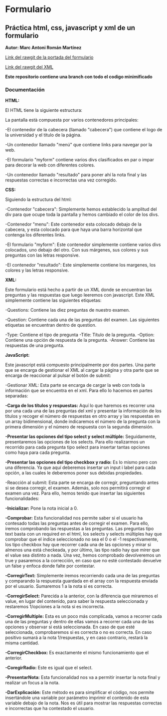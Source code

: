 # Formulario
## Práctica html, css, javascript y xml de un formulario

**Autor: Marc Antoni Román Martínez**

[Link del rawgit de la portada del formulario](https://rawgit.com/Marcroman181/Formulari/master/portada.html)

[Link del rawgit del XML](https://rawgit.com/Marcroman181/Formulari/master/xml/questions.xml)

**Este repositorio contiene una branch con todo el codigo minimificado**

### Documentación

**HTML:**

El HTML tiene la siguiente estructura:

La pantalla està compuesta por varios contenedores principales:
  
  -El contenedor de la cabecera (llamado "cabecera") que contiene el logo de la universidad y el titulo de la página.
  
  -Un contenedor llamado "menú" que contiene links para navegar por la web.
  
  -El formulario "myform" contiene varios divs clasificados en par o impar para decorar la web con diferentes colores. 
    
  -Un contenedor llamado "resultado" para poner ahí la nota final y las respuestas correctas e incorrectas una vez corregido.

**CSS:**

Siguiendo la estructura del html:


  -Contenedor "cabecera": Simplemente hemos establecido la amplitud del div para que ocupe toda la pantalla y hemos cambiado el color de los divs.
  
  -Contenedor "menu": Este contenedor esta colocado debajo de la cabecera, y esta colocado para que haya una barra horizontal que contenga los diferentes links.
  
   -El formulario "myform": Este contenedor simplemente contiene varios divs colocados, uno debajo del otro. Con sus márgenes, sus colores y sus preguntas con las letras responsive.
    
  -El contenedor "resultado": Este simplemente contiene los margenes, los colores y las letras responsive.


**XML:**
 
 Este formulario está hecho a partir de un XML donde se encuentran las preguntas y las respuestas que luego leeremos con javascript. Este XML simplemente contiene las siguientes etiquetas:
 
 -Questions: Contiene las diez preguntas de nuestro examen.
 
 -Question: Contiene cada una de las preguntas del examen. Las siguientes etiquetas se encuentran dentro de question.
 
 -Type: Contiene el tipo de pregunta
 -Title: Título de la pregunta.
 -Option: Contiene una opción de respuesta de la pregunta.
 -Answer: Contiene las respuestas de una pregunta.


**JavaScript:**
 
 Este javascript está compuesto principalmente por dos partes. Una parte que se encarga de gestionar el XML al cargar la página y otra parte que se encarga de reaccionar al pulsar el botón de submit:
 
 -Gestionar XML: Esta parte se encarga de cargar la web con toda la información que se encuentra en el xml. Para ello lo hacemos en partes separadas:
 
  **-Carga de los títulos y respuestas:** Aquí lo que haremos es recorrer una por una cada una de las preguntas del xml y presentar la información de los titulos y recoger el número de respuestas en otro array y las respuestas en un array bidimensional, donde indicaremos el número de la pregunta con la primera dimensión y el número de respuesta con la segunda dimensión.
   
  **-Presentar las opciones del tipo select y select múltiple:** Seguidamente, presentaremos las opciones de los selects. Para ello realizarmos un recorrido para cada pregunta tipo select para insertar tantas opciones como haya para cada pregunta. 
  
  **-Presentar las opciones del tipo checkbox y radio:** Es lo mismo pero con una diferencia. Ya que aquí deberemos insertar un input i label para cada opción, a las cuales le deberemos poner sus debidas propiedades.
 
 -Reacción al submit: Esta parte se encarga de corregir, preguntando antes si se desea corregir, el examen. Además, solo nos permitirá corregir el examen una vez. Para ello, hemos tenido que insertar las siguientes funcionalidades:
 
  **-Inicializar:** Pone la nota inicial a 0. 
  
  **-Comprobar:** Esta funcionalidad nos permite saber si el usuario ha contesado todas las preguntas antes de corregir el examen. Para ello, iremos comprobando las respuestas a las preguntas. Las preguntas tipo text basta con un required en el html, los selects y selects múltiples hay que comprobar que el indice seleccionado no sea el 0 o el -1 respectivamente, los tipo checkbox hay que recorrer cada una de las opciones y mirar si almenos una está checkeada, y por último, las tipo radio hay que mirer que el value sea distinto a nada. Una vez, hemos comprobado devolveremos un true y pasaremos a la corrección, en caso que no esté contestado devuelve un false y enfoca donde falte por contestar. 
  
  **-CorregirText:** Simplemente iremos recorriendo cada una de las preguntas y comparando la respuesta guardada en el array con la respuesta enviada por el usuario. Sumaremos 1 a la nota si es correcta. 
  
  **-CorregirSelect:** Parecida a la anterior, con la diferencia que miraremos el value, en lugar del contenido, para saber la respuesta seleccionada y restaremos 1/opciones a la nota si es incorrecta. 
  
  **-CorregirMultiple:** Esta es un poco más complicada, vamos a recorrer cada una de las preguntas y dentro de ellas vamos a recorrer cada una de las opciones y observar si está seleccionada. En caso de que esté seleccionada, comprobaremos si es correcta o no es correcta. En caso positivo sumará a la nota 1/respuestas, y en caso contrario, restará la misma cantidad.
  
  **-CorregirCheckbox:** Es exactamente el mismo funcionamiento que el anterior.

  **-CoregirRadio:** Este es igual que el select.
  
  **-PresentarNota:** Esta funcionalidad nos va a permitir insertar la nota final y realizar un focus a la nota.
  
  **-DarExplicación:** Este método es para simplificar el código, nos permite insertándole una variable por parámetro imprimir el contenido de esta variable debajo de la nota. Nos es útil para mostrar las respuestas correctas e incorrectas que ha contestado el usuario.

